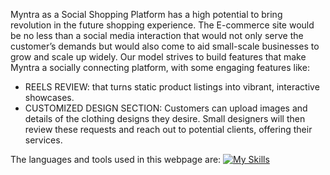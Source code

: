 Myntra as a Social Shopping Platform has a high potential to bring revolution in the future shopping experience. The E-commerce site would be no less than a social media interaction that would not only serve the customer’s demands but would also come to aid small-scale businesses to grow and scale up widely.
Our model strives to build features that make Myntra a socially connecting platform, with some engaging features like: 
  - REELS REVIEW: that turns static product listings into vibrant, interactive showcases. 
  - CUSTOMIZED DESIGN SECTION: Customers can upload images and details of the clothing designs they desire. Small designers will then review these requests and reach out to potential clients, offering their services.

The languages and tools used in this webpage are:
[![My Skills](https://skillicons.dev/icons?i=js,html,css,react,firebase)](https://skillicons.dev)
